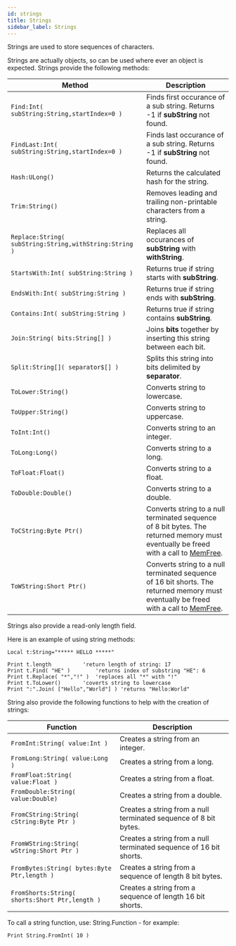 ```yaml
---
id: strings
title: Strings
sidebar_label: Strings
---
```


Strings are used to store sequences of characters.

Strings are actually objects, so can be used where ever an object is expected.
Strings provide the following methods:

| Method | Description |
|---|---|
| `Find:Int( subString:String,startIndex=0 )` | Finds first occurance of a sub string. Returns -1 if **subString** not found. |
| `FindLast:Int( subString:String,startIndex=0 )` | Finds last occurance of a sub string. Returns -1 if **subString** not found. |
| `Hash:ULong()` | Returns the calculated hash for the string. |
| `Trim:String()` | Removes leading and trailing non-printable characters from a string. |
| `Replace:String( subString:String,withString:String )` | Replaces all occurances of **subString** with **withString**. |
| `StartsWith:Int( subString:String )` | Returns true if string starts with **subString**. |
| `EndsWith:Int( subString:String )` | Returns true if string ends with **subString**. |
| `Contains:Int( subString:String )` | Returns true if string contains **subString**. |
| `Join:String( bits:String[] )` | Joins **bits** together by inserting this string between each bit. |
| `Split:String[]( separator$[] )` | Splits this string into bits delimited by **separator**. |
| `ToLower:String()` | Converts string to lowercase. |
| `ToUpper:String()` | Converts string to uppercase. |
| `ToInt:Int()` | Converts string to an integer. |
| `ToLong:Long()` | Converts string to a long. |
| `ToFloat:Float()` | Converts string to a float. |
| `ToDouble:Double()` | Converts string to a double. |
| `ToCString:Byte Ptr()` | Converts string to a null terminated sequence of 8 bit bytes. The returned memory must eventually be freed with a call to [MemFree]. |
| `ToWString:Short Ptr()` | Converts string to a null terminated sequence of 16 bit shorts. The returned memory must eventually be freed with a call to [MemFree]. |

Strings also provide a read-only length field.

Here is an example of using string methods:
```blitzmax
Local t:String="***** HELLO *****"

Print t.length			'return length of string: 17
Print t.Find( "HE" )		'returns index of substring "HE": 6
Print t.Replace( "*","!" )	'replaces all "*" with "!"
Print t.ToLower()		'coverts string to lowercase
Print ":".Join( ["Hello","World"] )	'returns "Hello:World"
```

String also provide the following functions to help with the creation of strings:

| Function | Description |
|---|---|
| `FromInt:String( value:Int )` | Creates a string from an integer. |
| `FromLong:String( value:Long )` | Creates a string from a long. |
| `FromFloat:String( value:Float )` | Creates a string from a float. |
| `FromDouble:String( value:Double)` | Creates a string from a double. |
| `FromCString:String( cString:Byte Ptr )` | Creates a string from a null terminated sequence of 8 bit bytes. |
| `FromWString:String( wString:Short Ptr )` | Creates a string from a null terminated sequence of 16 bit shorts. |
| `FromBytes:String( bytes:Byte Ptr,length )` | Creates a string from a sequence of length 8 bit bytes. |
| `FromShorts:String( shorts:Short Ptr,length )` | Creates a string from a sequence of length 16 bit shorts. |


To call a string function, use: String.Function - for example:

```blitzmax
Print String.FromInt( 10 )
```

[MemFree]: ../../api/brl/brl.blitz/#memfree
